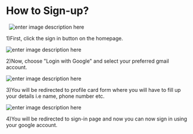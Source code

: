 # How to  Sign-up?
&nbsp;
![enter image description here](https://i.ibb.co/mJgQqYF/sign-in-1.png)

1)First, click the sign in button on the homepage.

![enter image description here](https://i.ibb.co/D7mdvJ6/sign-in-2.png)

2)Now, choose "Login with Google" and select your preferred gmail account.

![enter image description here](https://i.ibb.co/yf1XHT6/signup-1.png)

3)You will be redirected to profile card form where you will have to fill up your details i.e name, phone number etc.

![enter image description here](https://i.ibb.co/D7mdvJ6/sign-in-2.png)

4)You will be redirected to sign-in page and now you can now sign in using your google account.
```